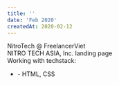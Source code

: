 ```yaml
---
title: ''
date: 'Feb 2020'
createdAt: 2020-02-12
---
```

<div class="tw-grid tw-gap-1">
  <div class="tw-col-span-2">
    <div class="tw-col-span-2">
      <span class="">
        NitroTech @ <span class="tw-text-blue-500">Freelancer</span
        ><span class="tw-text-orange-500">Viet</span></span
      >
    </div>
    <div class="tw-col-span-2 tw-text-sm tw-text-justify tw-ml-2">
      NITRO TECH ASIA, Inc. landing page
    </div>
    <div class="tw-col-span-2 tw-text-sm tw-text-justify tw-ml-2 tw-mt-2">
      <span>Working with techstack:</span>
      <ul>
        <li><span>- HTML, CSS</span></li>
      </ul>
    </div>
  </div>
</div>
